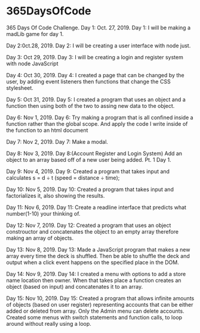 # 365DaysOfCode
365 Days Of Code Challenge.
Day 1: Oct. 27, 2019.
Day 1: I will be making a madLib game for day 1.

Day 2:0ct.28, 2019.
Day 2: I will be creating a user interface with node just.

Day 3: Oct 29, 2019.
Day 3: I will be creating a login and register system with node JavaScript

Day 4: Oct 30, 2019.
Day 4: I created a page that can be changed by the user, by adding event listeners then functions that change the CSS stylesheet.

Day 5: Oct 31, 2019.
Day 5: I created a program that uses an object and a function then using both of the two to assing new data to the object.

Day 6: Nov 1, 2019.
Day 6: Try making a program that is all confined inside a function rather than the global scope. And apply the code I write inside of the function to an html document

Day 7: Nov 2, 2019.
Day 7: Make a modal.

Day 8: Nov 3, 2019.
Day 8:(Account Register and Login System) Add an object to an array based off of a new user being added. Pt. 1 Day 1.

Day 9: Nov 4, 2019.
Day 9: Created a program that takes input and calculates s = d ÷ t (speed = distance ÷ time);

Day 10: Nov 5, 2019.
Day 10: Created a program that takes input and factorializes it, also showing the results.  

Day 11: Nov 6, 2019.
Day 11: Create a readline interface that predicts what number(1-10) your thinking of.

Day 12: Nov 7, 2019.
Day 12: Created a program that uses an object constrouctor and concatenates the object to an empty array therefore making an array of objects.

Day 13: Nov 8, 2019.
Day 13: Made a JavaScript program that makes a new array every time the deck is shuffled. Then be able to shuffle the deck and output when a click event happens on the specified place in the DOM.

Day 14: Nov 9, 2019.
Day 14: I created a menu with options to add a store name location then owner. When that takes place a function creates an object (based on input) and concatenates it to an array.

Day 15: Nov 10, 2019.
Day 15: Created a program that allows infinite amounts of objects (based on user register) representing accounts that can be either added or deleted from array. Only the Admin menu can delete accounts. Created some menus with switch statements and function calls, to loop around without really using a loop.
